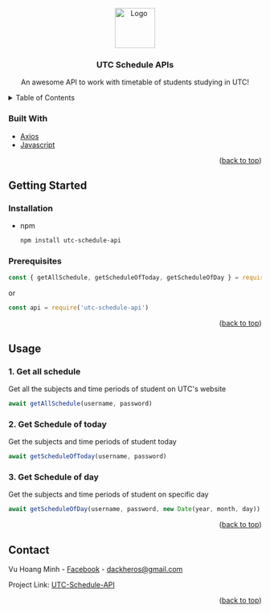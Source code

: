 <div id="top"></div>
<!-- PROJECT LOGO -->
<br />
<div align="center">
  <a href="https://upload.wikimedia.org/wikipedia/commons/thumb/f/fa/LogoUTC.jpg/1200px-LogoUTC.jpg">
    <img src="images/logo.png" alt="Logo" width="80" height="80">
  </a>

  <h3 align="center">UTC Schedule APIs</h3>

  <p align="center">
    An awesome API to work with timetable of students studying in UTC!
  </p>
</div>



<!-- TABLE OF CONTENTS -->
<details>
  <summary>Table of Contents</summary>
  <ol>
    <li>
      <a href="#built-with">Built With</a>
    </li>
    <li>
      <a href="#getting-started">Getting Started</a>
      <ul>
        <li><a href="#prerequisites">Prerequisites</a></li>
        <li><a href="#installation">Installation</a></li>
      </ul>
    </li>
    <li><a href="#usage">Usage</a></li>
    <li><a href="#contact">Contact</a></li>
  </ol>
</details>



<!-- ABOUT THE PROJECT -->
### Built With

* [Axios](https://www.npmjs.com/package/axios)
* [Javascript](https://www.javascript.com/)

<p align="right">(<a href="#top">back to top</a>)</p>



<!-- GETTING STARTED -->
## Getting Started

### Installation

* npm
  ```sh
  npm install utc-schedule-api
  ```



### Prerequisites

```javascript
const { getAllSchedule, getScheduleOfToday, getScheduleOfDay } = require('utc-schedule-api')
```

or

```javascript
const api = require('utc-schedule-api')
```


<p align="right">(<a href="#top">back to top</a>)</p>


<!-- USAGE EXAMPLES -->
## Usage

### 1. Get all schedule

Get all the subjects and time periods of student on UTC's website 

```javascript
await getAllSchedule(username, password)
```


### 2. Get Schedule of today

Get the subjects and time periods of student today

```javascript
await getScheduleOfToday(username, password)
```

### 3. Get Schedule of day

Get the subjects and time periods of student on specific day

```javascript
await getScheduleOfDay(username, password, new Date(year, month, day))
```

<p align="right">(<a href="#top">back to top</a>)</p>



<!-- CONTACT -->
## Contact

Vu Hoang Minh - [Facebook](https://www.facebook.com/swag.lauch) - dackheros@gmail.com

Project Link: [UTC-Schedule-API](https://github.com/hminh2027/UTC-Schedule-API-Package)

<p align="right">(<a href="#top">back to top</a>)</p>